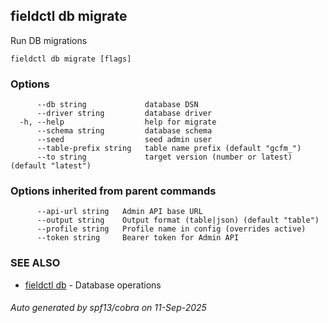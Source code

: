 ## fieldctl db migrate

Run DB migrations

```
fieldctl db migrate [flags]
```

### Options

```
      --db string             database DSN
      --driver string         database driver
  -h, --help                  help for migrate
      --schema string         database schema
      --seed                  seed admin user
      --table-prefix string   table name prefix (default "gcfm_")
      --to string             target version (number or latest) (default "latest")
```

### Options inherited from parent commands

```
      --api-url string   Admin API base URL
      --output string    Output format (table|json) (default "table")
      --profile string   Profile name in config (overrides active)
      --token string     Bearer token for Admin API
```

### SEE ALSO

* [fieldctl db](fieldctl_db.md)	 - Database operations

###### Auto generated by spf13/cobra on 11-Sep-2025
